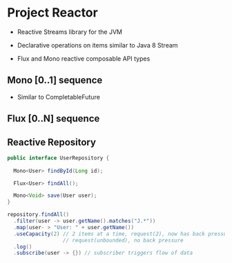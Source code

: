 # Project Reactor

- Reactive Streams library for the JVM

- Declarative operations on items similar to Java 8 Stream

- Flux and Mono reactive composable API types


## Mono [0..1] sequence

- Similar to CompletableFuture


## Flux [0..N] sequence


## Reactive Repository


```java
public interface UserRepository {
  
  Mono<User> findById(Long id);

  Flux<User> findAll();

  Mono<Void> save(User user);
}
```

```java
repository.findAll()
  .filter(user -> user.getName().matches("J.*"))
  .map(user- > "User: " + user.getName())
  .useCapacity(2) // 2 items at a time, request(2), now has back pressure
                  // request(unbounded), no back pressure
  .log()
  .subscribe(user -> {}) // subscriber triggers flow of data
```


